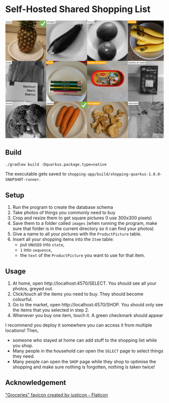 # Self-Hosted Shared Shopping List

![Screenshot](screenshot.png)

## Build

```shell
./gradlew build -Dquarkus.package.type=native
```

The executable gets saved to `shopping-app/build/shopping-quarkus-1.0.0-SNAPSHOT-runner`.

## Setup

1. Run the program to create the database schema
2. Take photos of things you commonly need to buy
3. Crop and resize them to get square pictures (I use 300x300 pixels)
4. Save them to a folder called `images` (when running the program, make sure that folder is in the current directory so it can find your photos)
5. Give a name to all your pictures with the `ProductPicture` table.
6. Insert all your shopping items into the `Item` table:
   * put `UNUSED` into `state`,
   * `1` into `sequence`,
   * the `text` of the `ProductPicture` you want to use for that item.

## Usage

1. At home, open http://localhost:4570/SELECT.
You should see all your photos, greyed out.
2. Click/touch all the items you need to buy. They should become colourful.
3. Go to the market, open http://localhost:4570/SHOP. You should only see the items that you selected in step 2.
4. Whenever you buy one item, touch it. A green checkmark should appear

I recommend you deploy it somewhere you can access it from multiple locations! Then,
* someone who stayed at home can add stuff to the shopping list while you shop. 
* Many people in the household can open the `SELECT` page to select things they need.
* Many people can open the `SHOP` page while they shop to optimise the shopping and make sure nothing is forgotten, nothing is taken twice!

## Acknowledgement

["Groceries" favicon created by justicon - Flaticon](https://www.flaticon.com/free-icons/groceries)